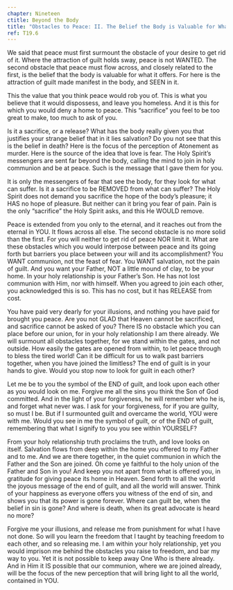 ```yaml
---
chapter: Nineteen
ctitle: Beyond the Body
title: "Obstacles to Peace: II. The Belief the Body is Valuable for What it Offers"
ref: T19.6
---
```


We said that peace must first surmount the obstacle of your desire to
get rid of it. Where the attraction of guilt holds sway, peace is not
WANTED. The second obstacle that peace must flow across, and closely
related to the first, is the belief that the body is valuable for what
it offers. For here is the attraction of guilt made manifest in the
body, and SEEN in it.

This the value that you think peace would rob you of. This is what you
believe that it would dispossess, and leave you homeless. And it is this
for which you would deny a home to peace. This “sacrifice” you feel to
be too great to make, too much to ask of you.

Is it a sacrifice, or a release? What has the body really given you that
justifies your strange belief that in it lies salvation? Do you not see
that this is the belief in death? Here is the focus of the perception of
Atonement as murder. Here is the source of the idea that love is fear.
The Holy Spirit’s messengers are sent far beyond the body, calling the
mind to join in holy communion and be at peace. Such is the message that
I gave them for you.

It is only the messengers of fear that see the body, for they look for
what can suffer. Is it a sacrifice to be REMOVED from what can suffer?
The Holy Spirit does not demand you sacrifice the hope of the body’s
pleasure; it HAS no hope of pleasure. But neither can it bring you fear
of pain. Pain is the only “sacrifice” the Holy Spirit
asks, and this He WOULD remove.

Peace is extended from you only to the eternal, and it reaches out from
the eternal in YOU. It flows across all else. The second obstacle is no
more solid than the first. For you will neither to get rid of peace NOR
limit it. What are these obstacles which you would interpose between
peace and its going forth but barriers you place between your will and
its accomplishment? You WANT communion, not the feast of fear. You WANT
salvation, not the pain of guilt. And you want your Father, NOT a little
mound of clay, to be your home. In your holy relationship is your
Father’s Son. He has not lost communion with Him, nor with himself. When
you agreed to join each other, you acknowledged this is so. This has no
cost, but it has RELEASE from cost.

You have paid very dearly for your illusions, and nothing you have paid
for brought you peace. Are you not GLAD that Heaven cannot be
sacrificed, and sacrifice cannot be asked of you? There IS no obstacle
which you can place before our union, for in your holy relationship I am
there already. We will surmount all obstacles together, for we stand
within the gates, and not outside. How easily the gates are opened from
within, to let peace through to bless the tired world! Can it be
difficult for us to walk past barriers together, when you have joined
the limitless? The end of guilt is in your hands to give. Would you stop
now to look for guilt in each other?

Let me be to you the symbol of the END of guilt, and look upon each
other as you would look on me. Forgive me all the sins you think the Son
of God committed. And in the light of your forgiveness, he will remember
who he is, and forget what never was. I ask for your forgiveness, for if
you are guilty, so must I be. But if I surmounted guilt and overcame the
world, YOU were with me. Would you see in me the symbol of guilt, or of
the END of guilt, remembering that what I signify to you you see within
YOURSELF?

From your holy relationship truth proclaims the truth, and love looks on
itself. Salvation flows from deep within the home you offered to my
Father and to me. And we are there together, in the quiet communion in
which the Father and the Son are joined. Oh come ye faithful to the holy
union of the Father and Son in you! And keep you not apart from what is
offered you, in gratitude for
giving peace its home in Heaven. Send forth to all the world the joyous
message of the end of guilt, and all the world will answer. Think of
your happiness as everyone offers you witness of the end of sin, and
shows you that its power is gone forever. Where can guilt be, when the
belief in sin is gone? And where is death, when its great advocate is
heard no more?

Forgive me your illusions, and release me from punishment for what I
have not done. So will you learn the freedom that I taught by teaching
freedom to each other, and so releasing me. I am within your holy
relationship, yet you would imprison me behind the obstacles you raise
to freedom, and bar my way to you. Yet it is not possible to keep away
One Who is there already. And in Him it IS possible that our communion,
where we are joined already, will be the focus of the new perception
that will bring light to all the world, contained in YOU.

